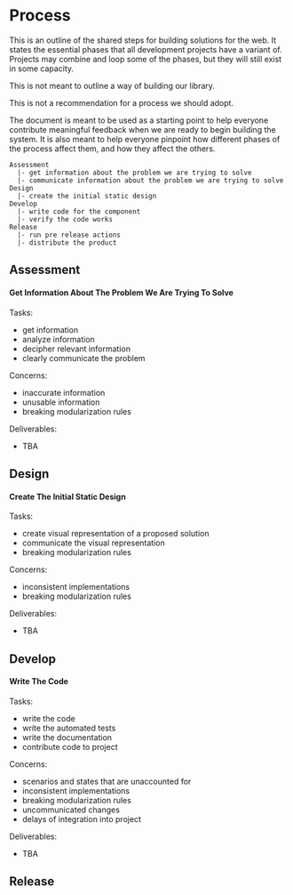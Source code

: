 # Process

This is an outline of the shared steps for building solutions for the web. It
states the essential phases that all development projects have a variant of. Projects may combine and loop some of the phases, but they will still exist in some
capacity.

This is not meant to outline a way of building our library.

This is not a recommendation for a process we should adopt.

The document is meant to be used as a starting point to help everyone
contribute meaningful feedback when we are ready to begin building the system. It
is also meant to help everyone pinpoint how different phases of the process affect
them, and how they affect the others.


```
Assessment
  |- get information about the problem we are trying to solve
  |- communicate information about the problem we are trying to solve
Design
  |- create the initial static design
Develop
  |- write code for the component
  |- verify the code works
Release
  |- run pre release actions
  |- distribute the product
```

## Assessment

#### Get Information About The Problem We Are Trying To Solve

Tasks:

- get information
- analyze information
- decipher relevant information
- clearly communicate the problem

Concerns:

- inaccurate information
- unusable information
- breaking modularization rules

Deliverables:

- TBA

## Design

#### Create The Initial Static Design

Tasks:

- create visual representation of a proposed solution
- communicate the visual representation
- breaking modularization rules

Concerns:

- inconsistent implementations
- breaking modularization rules

Deliverables:

- TBA

## Develop

#### Write The Code

Tasks:

- write the code
- write the automated tests
- write the documentation
- contribute code to project

Concerns:

- scenarios and states that are unaccounted for
- inconsistent implementations
- breaking modularization rules
- uncommunicated changes
- delays of integration into project

Deliverables:

- TBA

## Release
